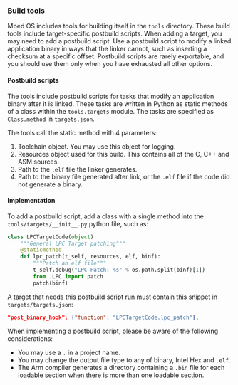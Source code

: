 ### Build tools

Mbed OS includes tools for building itself in the `tools` directory. These build tools include target-specific postbuild scripts. When adding a target, you may need to add a postbuild script. Use a postbuild script to modify a linked application binary in ways that the linker cannot, such as inserting a checksum at a specific offset. Postbuild scripts are rarely exportable, and you should use them only when you have exhausted all other options.

#### Postbuild scripts

The tools include postbuild scripts for tasks that modify an application binary after it is linked. These tasks are written in Python as static methods of a class within the `tools.targets` module. The tasks are specified as `Class.method` in `targets.json`. 

The tools call the static method with 4 parameters:

 1) Toolchain object. You may use this object for logging.
 2) Resources object used for this build. This contains all of the C, C++ and ASM sources.
 3) Path to the `.elf` file the linker generates.
 4) Path to the binary file generated after link, or the `.elf` file if the code did not generate a binary.

#### Implementation

To add a postbuild script, add a class with a single method into the `tools/targets/__init__.py` python file, such as:

```python
class LPCTargetCode(object):
    """General LPC Target patching"""
    @staticmethod
    def lpc_patch(t_self, resources, elf, binf):
        """Patch an elf file"""
        t_self.debug("LPC Patch: %s" % os.path.split(binf)[1])
        from .LPC import patch
        patch(binf)
```

A target that needs this postbuild script run must contain this snippet in `targets/targets.json`:

```JSON
"post_binary_hook": {"function": "LPCTargetCode.lpc_patch"},
```

When implementing a postbuild script, please be aware of the following considerations:

- You may use a `.` in a project name.
- You may change the output file type to any of binary, Intel Hex and `.elf`.
- The Arm compiler generates a directory containing a `.bin` file for each loadable section when there is more than one loadable section.
